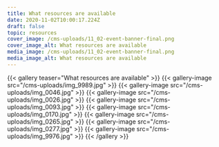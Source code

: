 ```yaml
---
title: What resources are available
date: 2020-11-02T10:00:17.224Z
draft: false
topic: resources
cover_image: /cms-uploads/11_02-event-banner-final.png
cover_image_alt: What resources are available
media_image: /cms-uploads/11_02-event-banner-final.png
media_image_alt: What resources are available
---
```


{{< gallery teaser="What resources are available" >}}
{{< gallery-image src="/cms-uploads/img_9989.jpg" >}}
{{< gallery-image src="/cms-uploads/img_0046.jpg" >}}
{{< gallery-image src="/cms-uploads/img_0026.jpg" >}}
{{< gallery-image src="/cms-uploads/img_0093.jpg" >}}
{{< gallery-image src="/cms-uploads/img_0170.jpg" >}}
{{< gallery-image src="/cms-uploads/img_0265.jpg" >}}
{{< gallery-image src="/cms-uploads/img_0277.jpg" >}}
{{< gallery-image src="/cms-uploads/img_9976.jpg" >}}
{{< /gallery >}}
